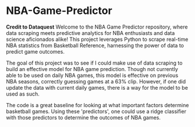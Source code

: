 # NBA-Game-Predictor
**Credit to Dataquest** Welcome to the NBA Game Predictor repository, where data scraping meets predictive analytics for NBA enthusiasts and data science aficionados alike! This project leverages Python to scrape real-time NBA statistics from Basketball Reference, harnessing the power of data to predict game outcomes.

The goal of this project was to see if I could make use of data scraping to build an effective model for NBA game prediction. Though not currently able to be used on daily NBA games, this model is effective on previous NBA seasons, correctly guessing games at a 63% clip. However, if one did update the data with current daily games, there is a way for the model to be used as such. 

The code is a great baseline for looking at what important factors determine basketball games. Using these 'predictors', one could use a ridge classifier with those predictors to determine the outcomes of NBA games. 
